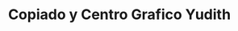 ---
title: "Copiado y Centro Grafico Yudith"
url: /santiago/copiado-y-centro-grafico-yudith/
shop: Kopieren
---